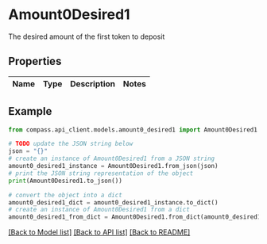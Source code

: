 # Amount0Desired1

The desired amount of the first token to deposit

## Properties

Name | Type | Description | Notes
------------ | ------------- | ------------- | -------------

## Example

```python
from compass.api_client.models.amount0_desired1 import Amount0Desired1

# TODO update the JSON string below
json = "{}"
# create an instance of Amount0Desired1 from a JSON string
amount0_desired1_instance = Amount0Desired1.from_json(json)
# print the JSON string representation of the object
print(Amount0Desired1.to_json())

# convert the object into a dict
amount0_desired1_dict = amount0_desired1_instance.to_dict()
# create an instance of Amount0Desired1 from a dict
amount0_desired1_from_dict = Amount0Desired1.from_dict(amount0_desired1_dict)
```
[[Back to Model list]](../README.md#documentation-for-models) [[Back to API list]](../README.md#documentation-for-api-endpoints) [[Back to README]](../README.md)


